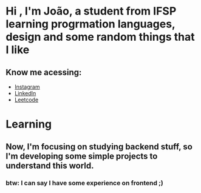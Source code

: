 # Hi , I'm João, a student from IFSP learning progrmation languages, design and some random things that I like

## Know me acessing:
- [Instagram](https://www.instagram.com/joao.pqc)
- [LinkedIn](https://www.linkedin.com/in/jo%C3%A3o-paulo-queiroz-costa-2b784a358/)
- [Leetcode](https://leetcode.com/u/5IMQy8234y/)


# Learning

## Now, I'm focusing on studying backend stuff, so I'm developing some simple projects to understand this world.
### btw: I can say I have some experience on frontend ;)
<!---
JoaoPauloQC/JoaoPauloQC is a ✨ special ✨ repository because its `README.md` (this file) appears on your GitHub profile.
You can click the Preview link to take a look at your changes.
--->
